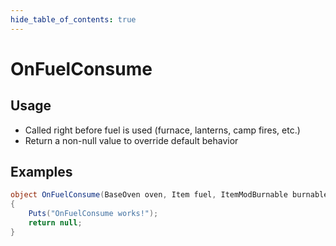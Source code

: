 ```yaml
---
hide_table_of_contents: true
---
```


# OnFuelConsume

## Usage

* Called right before fuel is used (furnace, lanterns, camp fires, etc.)
* Return a non-null value to override default behavior

## Examples

```csharp title=""
object OnFuelConsume(BaseOven oven, Item fuel, ItemModBurnable burnable)
{
    Puts("OnFuelConsume works!");
    return null;
}
```
